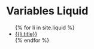 # Variables Liquid

<ul>
{% for li in site.liquid %}
    <li>
        <a href="{{site.baseurl}}{{li.url}}">
            {{li.title}}
        </a>
    </li>
{% endfor %}
</ul>